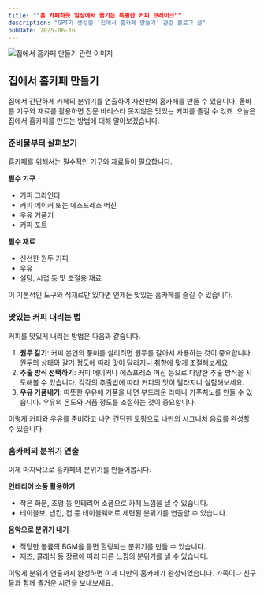 ```yaml
---
title: ""홈 카페하듯 일상에서 즐기는 특별한 커피 브레이크""
description: "GPT가 생성한 '집에서 홈카페 만들기' 관련 블로그 글"
pubDate: 2025-06-16
---
```

![집에서 홈카페 만들기 관련 이미지](https://source.unsplash.com/featured/?%EC%A7%91%EC%97%90%EC%84%9C%20%ED%99%88%EC%B9%B4%ED%8E%98%20%EB%A7%8C%EB%93%A4%EA%B8%B0)

## 집에서 홈카페 만들기

집에서 간단하게 카페의 분위기를 연출하여 자신만의 홈카페를 만들 수 있습니다. 올바른 기구와 재료를 활용하면 전문 바리스타 못지않은 맛있는 커피를 즐길 수 있죠. 오늘은 집에서 홈카페를 만드는 방법에 대해 알아보겠습니다.

### 준비물부터 살펴보기

홈카페를 위해서는 필수적인 기구와 재료들이 필요합니다. 

**필수 기구**
- 커피 그라인더
- 커피 메이커 또는 에스프레소 머신
- 우유 거품기
- 커피 포트

**필수 재료**
- 신선한 원두 커피
- 우유
- 설탕, 시럽 등 맛 조절용 재료

이 기본적인 도구와 식재료만 있다면 언제든 맛있는 홈카페를 즐길 수 있습니다.

### 맛있는 커피 내리는 법

커피를 맛있게 내리는 방법은 다음과 같습니다.

1. **원두 갈기**: 커피 본연의 풍미를 살리려면 원두를 갈아서 사용하는 것이 중요합니다. 원두의 상태와 갈기 정도에 따라 맛이 달라지니 취향에 맞게 조절해보세요.
2. **추출 방식 선택하기**: 커피 메이커나 에스프레소 머신 등으로 다양한 추출 방식을 시도해볼 수 있습니다. 각각의 추출법에 따라 커피의 맛이 달라지니 실험해보세요.
3. **우유 거품내기**: 따뜻한 우유에 거품을 내면 부드러운 라떼나 카푸치노를 만들 수 있습니다. 우유의 온도와 거품 정도를 조절하는 것이 중요합니다.

이렇게 커피와 우유를 준비하고 나면 간단한 토핑으로 나만의 시그니처 음료를 완성할 수 있습니다.

### 홈카페의 분위기 연출

이제 마지막으로 홈카페의 분위기를 만들어봅시다. 

**인테리어 소품 활용하기**
- 작은 화분, 조명 등 인테리어 소품으로 카페 느낌을 낼 수 있습니다.
- 테이블보, 냅킨, 컵 등 테이블웨어로 세련된 분위기를 연출할 수 있습니다.

**음악으로 분위기 내기**
- 적당한 볼륨의 BGM을 틀면 힐링되는 분위기를 만들 수 있습니다.
- 재즈, 클래식 등 장르에 따라 다른 느낌의 분위기를 낼 수 있습니다.

이렇게 분위기 연출까지 완성하면 이제 나만의 홈카페가 완성되었습니다. 가족이나 친구들과 함께 즐거운 시간을 보내보세요.